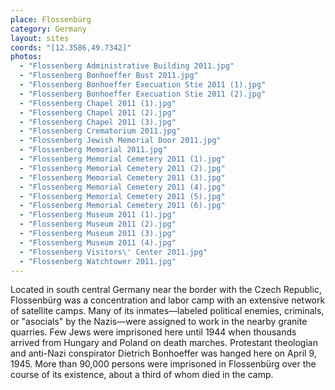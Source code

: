 ```yaml
---
place: Flossenbürg
category: Germany
layout: sites
coords: "[12.3586,49.7342]"
photos:
  - "Flossenberg Administrative Building 2011.jpg"
  - "Flossenberg Bonhoeffer Bust 2011.jpg"
  - "Flossenberg Bonhoeffer Execuation Stie 2011 (1).jpg"
  - "Flossenberg Bonhoeffer Execuation Stie 2011 (2).jpg"
  - "Flossenberg Chapel 2011 (1).jpg"
  - "Flossenberg Chapel 2011 (2).jpg"
  - "Flossenberg Chapel 2011 (3).jpg"
  - "Flossenberg Crematorium 2011.jpg"
  - "Flossenberg Jewish Memorial Door 2011.jpg"
  - "Flossenberg Memorial 2011.jpg"
  - "Flossenberg Memorial Cemetery 2011 (1).jpg"
  - "Flossenberg Memorial Cemetery 2011 (2).jpg"
  - "Flossenberg Memorial Cemetery 2011 (3).jpg"
  - "Flossenberg Memorial Cemetery 2011 (4).jpg"
  - "Flossenberg Memorial Cemetery 2011 (5).jpg"
  - "Flossenberg Memorial Cemetery 2011 (6).jpg"
  - "Flossenberg Museum 2011 (1).jpg"
  - "Flossenberg Museum 2011 (2).jpg"
  - "Flossenberg Museum 2011 (3).jpg"
  - "Flossenberg Museum 2011 (4).jpg"
  - "Flossenberg Visitors\' Center 2011.jpg"
  - "Flossenberg Watchtower 2011.jpg"
---
```

Located in south central Germany near the border with the Czech Republic, Flossenbürg was a concentration and labor camp with an extensive network of satellite camps. Many of its inmates&mdash;labeled political enemies, criminals, or "asocials" by the Nazis&mdash;were assigned to work in the nearby granite quarries. Few Jews were imprisoned here until 1944 when thousands arrived from Hungary and Poland on death marches. Protestant theologian and anti-Nazi conspirator Dietrich Bonhoeffer was hanged here on April 9, 1945. More than 90,000 persons were imprisoned in Flossenbürg over the course of its existence, about a third of whom died in the camp.